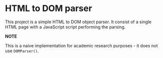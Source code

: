 # HTML to DOM parser

This project is a simple HTML to DOM object parser. It consist of a single HTML page with a JavaScript script performing the parsing.

**NOTE**

This is a naive implementation for academic research purposes - it does not use `DOMParser()`.
